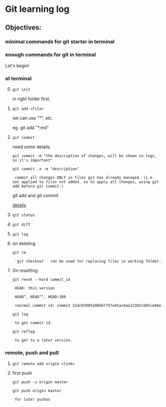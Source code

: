 # Git learning log

## Objectives:

### minimal commands for git starter in terminal

### enough commands for git in terminal

Let's begin!

### at terminal

0. `git init`

	in right folder first.

1. `git add <file>`
	
	we can use "*", etc.

	eg. git add "*.md"

2. `git commit`

	need some details

	`git commit -m "the description of changes, will be shown in logs, so it's important"`

	`git commit -a -m "description"`

		commit all changes ONLY in files git has already managed. (i.e. not applied to files not added. so to apply all changes, using git add before git commit.)

	git add and git commit

	[details](http://www.liaoxuefeng.com/wiki/0013739516305929606dd18361248578c67b8067c8c017b000/0013745374151782eb658c5a5ca454eaa451661275886c6000)

3. `git status`

4. `git diff`

5. `git log`

6. on deleting 

	`git rm`

		`git checkout`  can be used for replacing files in working folder.

6. On resetting

	`git reset --hard commit_id`

		HEAD: this version

		HEAD^, HEAD^^, HEAD~100

		>normal commit id: commit 31dc03905a9866775fe45ac8ae22382c685ce66e

	`git log`

		to get commit id.

	`git reflog`

		to get to a later version.


### remote, push and pull

1. `git remote add origin <link>`

2. first push 
	
	`git push -u origin master`

	`git push origin master`

		for later pushes